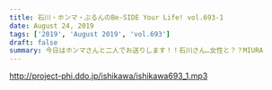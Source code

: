 ```yaml
---
title: 石川・ホンマ・ぶるんのBe-SIDE Your Life! vol.693-1
date: August 24, 2019
tags: ['2019', 'August 2019', 'vol.693']
draft: false
summary: 今日はホンマさんと二人でお送りします！！石川さん…女性と？？MIURA
---
```


http://project-phi.ddo.jp/ishikawa/ishikawa693_1.mp3
